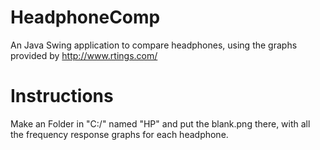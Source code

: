 # HeadphoneComp

An Java Swing application to compare headphones, using the graphs provided by http://www.rtings.com/



# Instructions

Make an Folder in "C:/" named "HP" and put the blank.png there, with all the frequency response graphs for each headphone.
